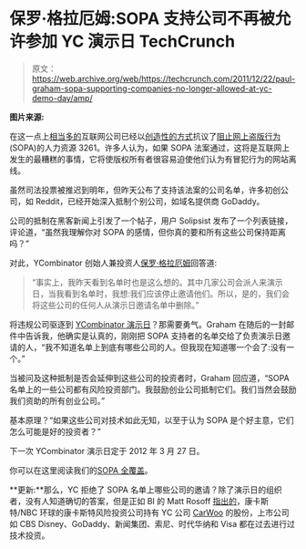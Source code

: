 # 保罗·格拉厄姆:SOPA 支持公司不再被允许参加 YC 演示日 TechCrunch

> 原文：<https://web.archive.org/web/https://techcrunch.com/2011/12/22/paul-graham-sopa-supporting-companies-no-longer-allowed-at-yc-demo-day/amp/>

 <amp-anim src="https://web.archive.org/web/20230201194212im_/https://techcrunch.com/wp-content/uploads/2011/12/y_combinator_logo_400.gif?w=400" class="attachment-post-thumbnail size-post-thumbnail wp-post-image amp-wp-enforced-sizes i-amphtml-layout-intrinsic i-amphtml-layout-size-defined" alt="" layout="intrinsic" i-amphtml-layout="intrinsic"><i-amphtml-sizer class="i-amphtml-sizer"></i-amphtml-sizer></amp-anim> 

**图片来源:**

在这一点上[相当多的](https://web.archive.org/web/20230201194212/http://techmeme.com/search/query?q=SOPA&wm=false&start=20)互联网公司已经以[创造性的方式](https://web.archive.org/web/20230201194212/https://techcrunch.com/2011/12/21/scribd-protests-sopa/)抗议了[阻止网上盗版行为](https://web.archive.org/web/20230201194212/http://www.bricoleur.org/2011/12/overbroad-censorship-users.html) (SOPA)的人力资源 3261。许多人认为，如果 SOPA 法案通过，这将是互联网上发生的最糟糕的事情，它将使版权所有者很容易迫使他们认为有冒犯行为的网站离线。

虽然司法投票被推迟到明年，但昨天公布了支持该法案的公司名单，许多初创公司，如 Reddit，已经开始深入抵制个别公司，如域名提供商 GoDaddy。

公司的抵制在黑客新闻上引发了一个帖子，用户 Solipsist 发布了一个列表链接，评论道，“虽然我理解你对 SOPA 的感情，但你真的要和所有这些公司保持距离吗？”

对此，YCombinator 创始人兼投资人[保罗·格拉厄姆](https://web.archive.org/web/20230201194212/http://www.crunchbase.com/person/paul-graham)回答道:

> “事实上，我昨天看到名单时也是这么想的。其中几家公司会派人来演示日，当我看到名单时，我想:我们应该停止邀请他们。所以，是的，我们会将这些公司的任何人从演示日邀请名单中删除。”

将违规公司驱逐到 [YCombinator 演示日](https://web.archive.org/web/20230201194212/http://ycombinator.com/dday.html)？那需要勇气。Graham 在随后的一封邮件中告诉我，他确实是认真的，刚刚把 SOPA 支持者的名单交给了负责演示日邀请的人，“我不知道名单上到底有哪些公司的人。但我现在知道哪一个会了:没有一个。”

当被问及这种抵制是否会延伸到这些公司的投资者时，Graham 回应道，“SOPA 名单上的一些公司都有风险投资部门。我鼓励创业公司抵制它们。我们当然会鼓励我们资助的所有创业公司。”

基本原理？“如果这些公司对技术如此无知，以至于认为 SOPA 是个好主意，它们怎么可能是好的投资者？”

下一次 YCombinator 演示日定于 2012 年 3 月 27 日。

你可以在这里阅读我们的[SOPA 全覆盖](https://web.archive.org/web/20230201194212/https://techcrunch.com/tag/sopa/)。

**更新:**那么，YC 拒绝了 SOPA 名单上哪些公司的邀请？除了演示日的组织者，没有人知道确切的答案，但是正如 BI 的 Matt Rosoff [指出的](https://web.archive.org/web/20230201194212/http://www.businessinsider.com/paul-graham-just-exiled-these-big-companies-from-y-combinator-demo-days-demo-days-2011-12)，康卡斯特/NBC 环球的康卡斯特风险投资公司持有 YC 公司 [CarWoo](https://web.archive.org/web/20230201194212/http://carwoo.com/) 的股份，上市公司如 CBS Disney、GoDaddy、新闻集团、索尼、时代华纳和 Visa 都在过去进行过技术投资。

<amp-analytics data-credentials="include" class="i-amphtml-layout-fixed i-amphtml-layout-size-defined" i-amphtml-layout="fixed"></amp-analytics>